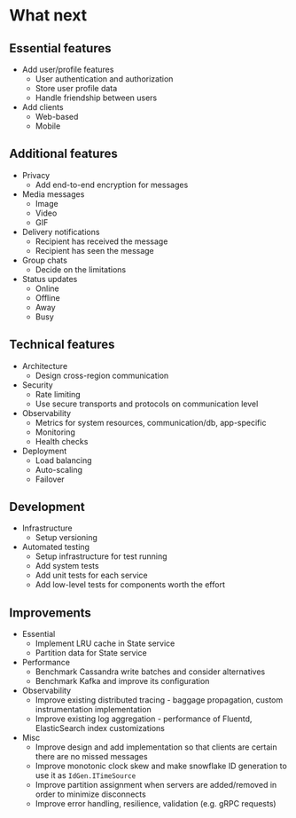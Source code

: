 # What next

## Essential features

* Add user/profile features
  - User authentication and authorization
  - Store user profile data
  - Handle friendship between users
* Add clients
  - Web-based
  - Mobile

## Additional features

* Privacy
  - Add end-to-end encryption for messages
* Media messages
  - Image
  - Video
  - GIF
* Delivery notifications
  - Recipient has received the message
  - Recipient has seen the message
* Group chats
  - Decide on the limitations
* Status updates
  - Online
  - Offline
  - Away
  - Busy

## Technical features

* Architecture
  - Design cross-region communication
* Security
  - Rate limiting
  - Use secure transports and protocols on communication level
* Observability
  - Metrics for system resources, communication/db, app-specific
  - Monitoring
  - Health checks
* Deployment
  - Load balancing
  - Auto-scaling
  - Failover

## Development

* Infrastructure
  - Setup versioning
* Automated testing
  - Setup infrastructure for test running
  - Add system tests
  - Add unit tests for each service
  - Add low-level tests for components worth the effort

## Improvements

* Essential
  - Implement LRU cache in State service
  - Partition data for State service
* Performance
  - Benchmark Cassandra write batches and consider alternatives
  - Benchmark Kafka and improve its configuration
* Observability
  - Improve existing distributed tracing - baggage propagation, custom instrumentation implementation
  - Improve existing log aggregation - performance of Fluentd, ElasticSearch index customizations
* Misc
  - Improve design and add implementation so that clients are certain there are no missed messages
  - Improve monotonic clock skew and make snowflake ID generation to use it as `IdGen.ITimeSource`
  - Improve partition assignment when servers are added/removed in order to minimize disconnects
  - Improve error handling, resilience, validation (e.g. gRPC requests)
